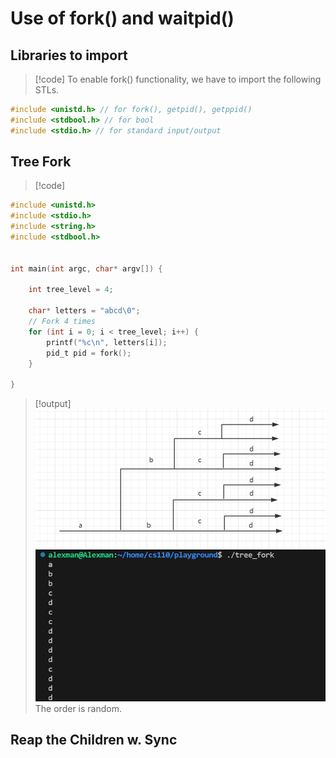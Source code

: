 # Use of fork() and waitpid()
## Libraries to import
> [!code]
> To enable fork() functionality, we have to import the following STLs.
```c
#include <unistd.h> // for fork(), getpid(), getppid()
#include <stdbool.h> // for bool
#include <stdio.h> // for standard input/output
```



## Tree Fork
> [!code]
```c
#include <unistd.h>
#include <stdio.h>
#include <string.h>
#include <stdbool.h>


int main(int argc, char* argv[]) {

    int tree_level = 4;

    char* letters = "abcd\0";
	// Fork 4 times
    for (int i = 0; i < tree_level; i++) {
        printf("%c\n", letters[i]);
        pid_t pid = fork();
    }

}
```
> [!output]
> ![](Multiprocessing.assets/image-20240228110721201.png)![](Multiprocessing.assets/image-20240228105944394.png)
> The order is random.




## Reap the Children w. Sync



